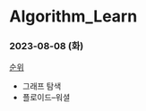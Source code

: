 # Algorithm_Learn
### 2023-08-08 (화)
[순위](https://school.programmers.co.kr/learn/courses/30/lessons/49191)
- 그래프 탐색
- 플로이드–워셜
